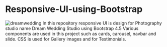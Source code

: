 # Responsive-UI-using-Bootstrap
![dreamwedding](https://user-images.githubusercontent.com/92078186/147879419-78708c9c-db3a-4882-9044-af0858d0acc5.png)
In this repository responsive UI is design for Photography studio name Dream Wedding Studio using Bootstrap 4.5 Various components are used in this project such as cards, carousel, navbar and slide. CSS is used for Gallery images and for Testimonials.
